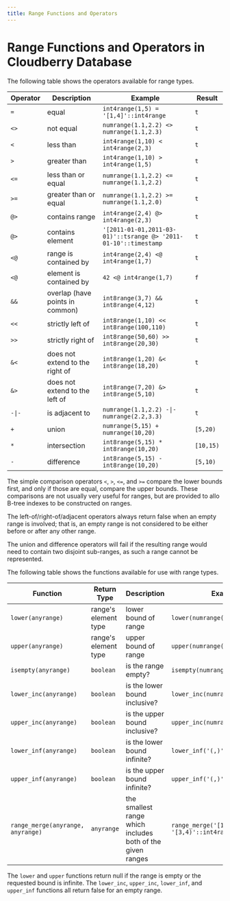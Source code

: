 ```yaml
---
title: Range Functions and Operators
---
```


# Range Functions and Operators in Cloudberry Database

The following table shows the operators available for range types.

|Operator|Description|Example|Result|
|--------|-----------|-------|------|
|`=`|equal|`int4range(1,5) = '[1,4]'::int4range`|`t`|
|`<>`|not equal|`numrange(1.1,2.2) <> numrange(1.1,2.3)`|`t`|
|`<`|less than|`int4range(1,10) < int4range(2,3)`|`t`|
|`>`|greater than|`int4range(1,10) > int4range(1,5)`|`t`|
|`<=`|less than or equal|`numrange(1.1,2.2) <= numrange(1.1,2.2)`|`t`|
|`>=`|greater than or equal|`numrange(1.1,2.2) >= numrange(1.1,2.0)`|`t`|
|`@>`|contains range|`int4range(2,4) @> int4range(2,3)`|`t`|
|`@>`|contains element|`'[2011-01-01,2011-03-01)'::tsrange @> '2011-01-10'::timestamp`|`t`|
|`<@`|range is contained by|`int4range(2,4) <@ int4range(1,7)`|`t`|
|`<@`|element is contained by|`42 <@ int4range(1,7)`|`f`|
|`&&`|overlap (have points in common)|`int8range(3,7) && int8range(4,12)`|`t`|
|`<<`|strictly left of|`int8range(1,10) << int8range(100,110)`|`t`|
|`>>`|strictly right of|`int8range(50,60) >> int8range(20,30)`|`t`|
|`&<`|does not extend to the right of|`int8range(1,20) &< int8range(18,20)`|`t`|
|`&>`|does not extend to the left of|`int8range(7,20) &> int8range(5,10)`|`t`|
|`-\|-`|is adjacent to|`numrange(1.1,2.2) -\|- numrange(2.2,3.3)`|`t`|
|`+`|union|`numrange(5,15) + numrange(10,20)`|`[5,20)`|
|`*`|intersection|`int8range(5,15) * int8range(10,20)`|`[10,15)`|
|`-`|difference|`int8range(5,15) - int8range(10,20)`|`[5,10)`|

The simple comparison operators `<`, `>`, `<=`, and `>=` compare the lower bounds first, and only if those are equal, compare the upper bounds. These comparisons are not usually very useful for ranges, but are provided to allo B-tree indexes to be constructed on ranges.

The left-of/right-of/adjacent operators always return false when an empty range is involved; that is, an empty range is not considered to be either before or after any other range.

The union and difference operators will fail if the resulting range would need to contain two disjoint sub-ranges, as such a range cannot be represented.

The following table shows the functions available for use with range types.

|Function|Return Type|Description|Example|Result|
|--------|-----------|-----------|-------|------|
|`lower(anyrange)`|range's element type|lower bound of range|`lower(numrange(1.1,2.2))`|`1.1`|
|`upper(anyrange)`|range's element type|upper bound of range|`upper(numrange(1.1,2.2))`|`2.2`|
|`isempty(anyrange)`|`boolean`|is the range empty?|`isempty(numrange(1.1,2.2))`|`false`|
|`lower_inc(anyrange)`|`boolean`|is the lower bound inclusive?|`lower_inc(numrange(1.1,2.2))`|`true`|
|`upper_inc(anyrange)`|`boolean`|is the upper bound inclusive?|`upper_inc(numrange(1.1,2.2))`|`false`|
|`lower_inf(anyrange)`|`boolean`|is the lower bound infinite?|`lower_inf('(,)'::daterange)`|`true`|
|`upper_inf(anyrange)`|`boolean`|is the upper bound infinite?|`upper_inf('(,)'::daterange)`|`true`|
|`range_merge(anyrange, anyrange)`|`anyrange`|the smallest range which includes both of the given ranges|`range_merge('[1,2)'::int4range, '[3,4)'::int4range)`|`[1,4)`|

The `lower` and `upper` functions return null if the range is empty or the requested bound is infinite. The `lower_inc`, `upper_inc`, `lower_inf`, and `upper_inf` functions all return false for an empty range.
